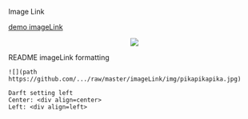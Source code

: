 Image Link

[demo imageLink](https://creativecodingart2210fall2019section2.github.io/creativeCodingSyllabus/imageLink/imageLink.html)

<div align=center>
    
![](https://github.com/creativeCodingART2210Fall2019Section2/creativeCodingSyllabus/raw/master/imageLink/img/pikapikapika.jpg)

<div align=left>
    
README imageLink formatting
    
    ![](path https://github.com/.../raw/master/imageLink/img/pikapikapika.jpg)
    
    Darft setting left
    Center: <div align=center>
    Left: <div align=left>
    
